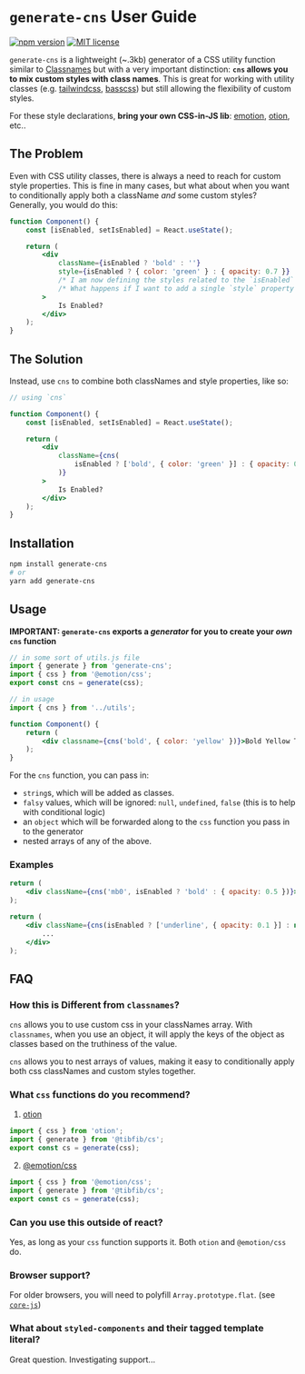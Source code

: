 # `generate-cns` User Guide

[![npm version](https://badge.fury.io/js/%40tibfib%2Fcs.svg)](https://badge.fury.io/js/%40tibfib%2Fcs)
[![MIT license](https://img.shields.io/badge/License-MIT-blue.svg)](https://lbesson.mit-license.org/)

`generate-cns` is a lightweight (~.3kb) generator of a CSS utility function similar to [Classnames](https://github.com/JedWatson/classnames) but with a very important distinction: **`cns` allows you to mix custom styles with class names**. This is great for working with utility classes (e.g. [tailwindcss](https://tailwindcss.com), [basscss](https://basscss.com/)) but still allowing the flexibility of custom styles.

For these style declarations, **bring your own CSS-in-JS lib**: [emotion](https://emotion.sh/docs/@emotion/css), [otion](https://github.com/kripod/otion), etc..

## The Problem

Even with CSS utility classes, there is always a need to reach for custom style properties. This is fine in many cases, but what about when you want to conditionally apply both a className _and_ some custom styles? Generally, you would do this:

```jsx
function Component() {
	const [isEnabled, setIsEnabled] = React.useState();

	return (
		<div
			className={isEnabled ? 'bold' : ''}
			style={isEnabled ? { color: 'green' } : { opacity: 0.7 }}
			/* I am now defining the styles related to the `isEnabled` flag in multiple spots. */
			/* What happens if I want to add a single `style` property that always applies? Messy. */
		>
			Is Enabled?
		</div>
	);
}
```

## The Solution

Instead, use `cns` to combine both classNames and style properties, like so:

```jsx
// using `cns`

function Component() {
	const [isEnabled, setIsEnabled] = React.useState();

	return (
		<div
			className={cns(
				isEnabled ? ['bold', { color: 'green' }] : { opacity: 0.7 }
			)}
		>
			Is Enabled?
		</div>
	);
}
```

## Installation

```bash
npm install generate-cns
# or
yarn add generate-cns
```

## Usage

**IMPORTANT: `generate-cns` exports a _generator_ for you to create your _own_ `cns` function**

```jsx
// in some sort of utils.js file
import { generate } from 'generate-cns';
import { css } from '@emotion/css';
export const cns = generate(css);

// in usage
import { cns } from '../utils';

function Component() {
	return (
		<div classname={cns('bold', { color: 'yellow' })}>Bold Yellow Text</div>
	);
}
```

For the `cns` function, you can pass in:

- `string`s, which will be added as classes.
- `falsy` values, which will be ignored: `null`, `undefined`, `false` (this is to help with conditional logic)
- an `object` which will be forwarded along to the `css` function you pass in to the generator
- nested arrays of any of the above.

### Examples

```jsx
return (
	<div className={cns('mb0', isEnabled ? 'bold' : { opacity: 0.5 })}>...</div>
);
```

```jsx
return (
	<div className={cns(isEnabled ? ['underline', { opacity: 0.1 }] : null)}>
		...
	</div>
);
```

## FAQ

### How this is Different from `classnames`?

`cns` allows you to use custom css in your classNames array. With `classnames`, when you use an object, it will apply the keys of the object as classes based on the truthiness of the value.

`cns` allows you to nest arrays of values, making it easy to conditionally apply both css classNames and custom styles together.

### What `css` functions do you recommend?

1. [otion](https://github.com/kripod/otion)

```jsx
import { css } from 'otion';
import { generate } from '@tibfib/cs';
export const cs = generate(css);
```

2. [@emotion/css](https://emotion.sh/docs/@emotion/css)

```jsx
import { css } from '@emotion/css';
import { generate } from '@tibfib/cs';
export const cs = generate(css);
```

### Can you use this outside of react?

Yes, as long as your `css` function supports it. Both `otion` and `@emotion/css` do.

### Browser support?

For older browsers, you will need to polyfill `Array.prototype.flat`. (see [`core-js`](https://github.com/zloirock/core-js#core-js))

### What about `styled-components` and their tagged template literal?

Great question. Investigating support...
